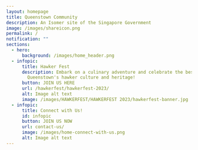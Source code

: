 ```yaml
---
layout: homepage
title: Queenstown Community
description: An Isomer site of the Singapore Government
image: /images/shareicon.png
permalink: /
notification: ""
sections:
  - hero:
      background: /images/home_header.png
  - infopic:
      title: Hawker Fest
      description: Embark on a culinary adventure and celebrate the best of
        Queenstown's hawker culture and heritage!
      button: JOIN US HERE
      url: /hawkerfest/hawkerfest-2023/
      alt: Image alt text
      image: /images/HAWKERFEST/HAWKERFEST 2023/hawkerfest-banner.jpg
  - infopic:
      title: Connect with Us!
      id: infopic
      button: JOIN US NOW
      url: contact-us/
      image: /images/home-connect-with-us.png
      alt: Image alt text
---
```

